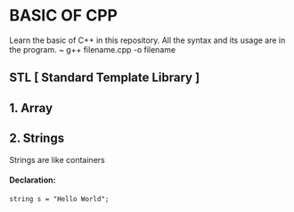 # BASIC OF CPP

Learn the basic of C++ in this repository.
All the syntax and its usage are in the program.
~ g++ filename.cpp -o filename

## STL [ Standard Template Library ]
## 1. Array

## 2. Strings
  Strings are like containers
  #### Declaration:
   ```
   string s = "Hello World";
   ```
